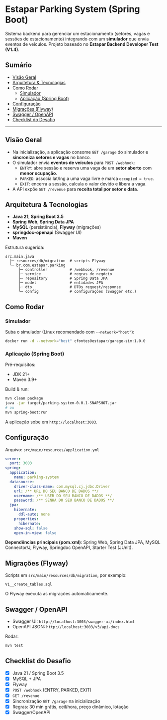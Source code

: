 # Estapar Parking System (Spring Boot)

Sistema backend para gerenciar um estacionamento (setores, vagas e sessões de estacionamento) integrando com um **simulador** que envia eventos de veículos. Projeto baseado no **Estapar Backend Developer Test (V1.4)**.

## Sumário
- [Visão Geral](#visão-geral)
- [Arquitetura & Tecnologias](#arquitetura--tecnologias)
- [Como Rodar](#como-rodar)
    - [Simulador](#simulador)
    - [Aplicação (Spring Boot)](#aplicação-spring-boot)
- [Configuração](#configuração)
- [Migrações (Flyway)](#migrações-flyway)
- [Swagger / OpenAPI](#swagger--openapi)
- [Checklist do Desafio](#checklist-do-desafio)

---

## Visão Geral

- Na inicialização, a aplicação consome `GET /garage` do simulador e **sincroniza setores e vagas** no banco.
- O simulador envia **eventos de veículos** para `POST /webhook`:
    - `ENTRY`: abre sessão e reserva uma vaga de um **setor aberto** com **menor ocupação**.
    - `PARKED`: associa lat/lng a uma vaga livre e marca `occupied = true`.
    - `EXIT`: encerra a sessão, calcula o valor devido e libera a vaga.
- A API expõe `GET /revenue` para **receita total por setor e data**.

## Arquitetura & Tecnologias

- **Java 21**, **Spring Boot 3.5**
- **Spring Web**, **Spring Data JPA**
- **MySQL** (persistência), **Flyway** (migrações)
- **springdoc-openapi** (Swagger UI)
- **Maven**

Estrutura sugerida:
```
src.main.java 
  ├─ resources/db/migration  # scripts Flyway
  └─ br.com.estapar.parking
      ├─ controller          # /webhook, /revenue
      ├─ service             # regras de negócio
      ├─ repository          # Spring Data JPA
      ├─ model               # entidades JPA
      ├─ dto                 # DTOs request/response
      └─ config              # configurações (Swagger etc.)
```

## Como Rodar

### Simulador

Suba o simulador (Linux recomendado com `--network="host"`):
```bash
docker run -d --network="host" cfontes0estapar/garage-sim:1.0.0
```

### Aplicação (Spring Boot)

Pré-requisitos:
- JDK 21+
- Maven 3.9+

Build & run:
```bash
mvn clean package
java -jar target/parking-system-0.0.1-SNAPSHOT.jar
# ou
mvn spring-boot:run
```

A aplicação sobe em `http://localhost:3003`.

## Configuração

Arquivo: `src/main/resources/application.yml`
```yaml
server:
  port: 3003
spring:
  application:
    name: parking-system
  datasource:
    driver-class-name: com.mysql.cj.jdbc.Driver
    url: /** URL DO SEU BANCO DE DADOS **/
    username: /** USER DO SEU BANCO DE DADOS **/
    password: /** SENHA DO SEU BANCO DE DADOS **/
  jpa:
    hibernate:
      ddl-auto: none
    properties:
      hibernate:
    show-sql: false
    open-in-view: false
```

**Dependências principais (pom.xml)**: Spring Web, Spring Data JPA, MySQL Connector/J, Flyway, Springdoc OpenAPI, Starter Test (JUnit).

## Migrações (Flyway)

Scripts em `src/main/resources/db/migration`, por exemplo:
```
V1__create_tables.sql
```

O Flyway executa as migrações automaticamente.

## Swagger / OpenAPI

- Swagger UI: `http://localhost:3003/swagger-ui/index.html`
- OpenAPI JSON: `http://localhost:3003/v3/api-docs`

Rodar:
```bash
mvn test
```
## Checklist do Desafio

- [x] Java 21 / Spring Boot 3.5
- [x] MySQL + JPA
- [x] Flyway
- [x] `POST /webhook` (ENTRY, PARKED, EXIT)
- [x] `GET /revenue`
- [x] Sincronização `GET /garage` na inicialização
- [x] Regras: 30 min grátis, ceil/hora, preço dinâmico, lotação
- [x] Swagger/OpenAPI
